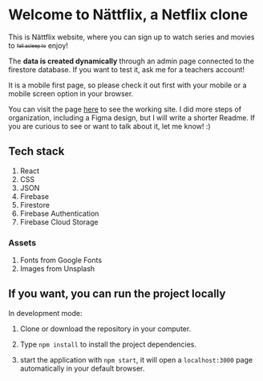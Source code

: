 # Welcome to Nättflix, a Netflix clone

This is Nättflix website, where you can sign up to watch series and movies to <sub><sup>~~fall asleep to~~</sup></sub> enjoy!

The **data is created dynamically** through an admin page connected to the firestore database. If you want to test it, ask me for a teachers account!

It is a mobile first page, so please check it out first with your mobile or a mobile screen option in your browser.

You can visit the page [here](https://google.com/tbd) to see the working site. I did more steps of organization, including a Figma design, but I will write a shorter Readme. If you are curious to see or want to talk about it, let me know! :)

## Tech stack

1. React
2. CSS
3. JSON
4. Firebase
5. Firestore
6. Firebase Authentication
7. Firebase Cloud Storage

### Assets

1. Fonts from Google Fonts
2. Images from Unsplash

## If you want, you can run the project locally

In development mode:

1. Clone or download the repository in your computer.

2. Type `npm install` to install the project dependencies.

3. start the application with `npm start`, it will open a `localhost:3000` page automatically in your default browser.
